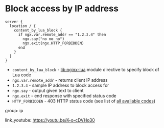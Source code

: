 # Block access by IP address

```nginx
server {
  location / {
    content_by_lua_block {
      if ngx.var.remote_addr == "1.2.3.4" then
        ngx.say("no no no")
        ngx.exit(ngx.HTTP_FORBIDDEN)
      end
    }
  }
}
```

- `content_by_lua_block` - [lib:nginx-lua](/nginx-lua/how-to-install-nginx-lua-module-in-ubuntu-ubuntuversion) module directive to specify block of Lua code
- `ngx.var.remote_addr` - returns client IP address
- `1.2.3.4` - sample IP address to block access for
- `ngx.say` - output given text to client
- `ngx.exit` - end response with specified status code
- `HTTP_FORBIDDEN` - 403 HTTP status code (see list of [all available codes](https://github.com/openresty/lua-nginx-module#http-status-constants))

group: ip


link_youtube: https://youtu.be/K-o-cDVHo30
